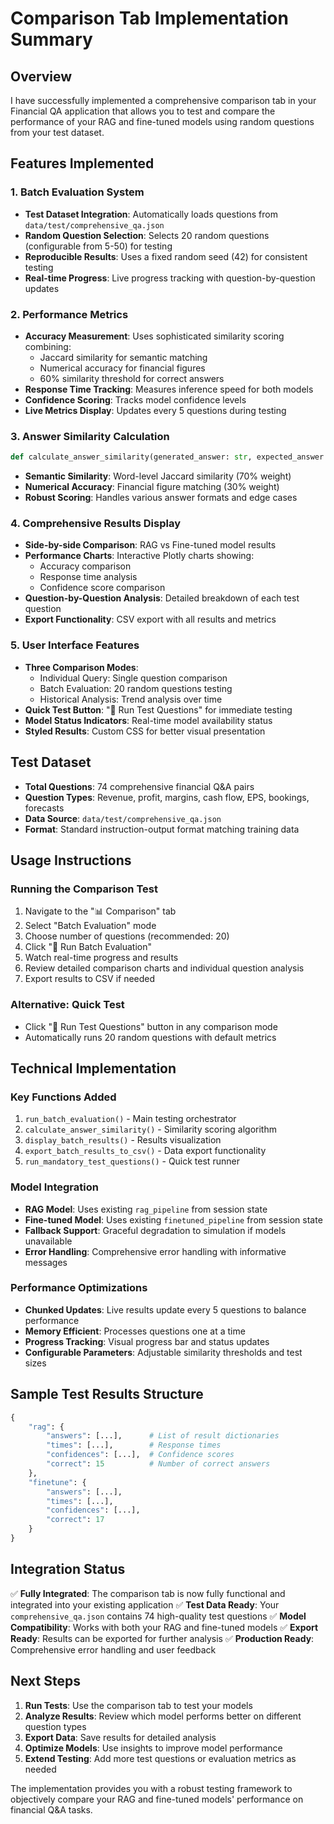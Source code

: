 # Comparison Tab Implementation Summary

## Overview
I have successfully implemented a comprehensive comparison tab in your Financial QA application that allows you to test and compare the performance of your RAG and fine-tuned models using random questions from your test dataset.

## Features Implemented

### 1. Batch Evaluation System
- **Test Dataset Integration**: Automatically loads questions from `data/test/comprehensive_qa.json`
- **Random Question Selection**: Selects 20 random questions (configurable from 5-50) for testing
- **Reproducible Results**: Uses a fixed random seed (42) for consistent testing
- **Real-time Progress**: Live progress tracking with question-by-question updates

### 2. Performance Metrics
- **Accuracy Measurement**: Uses sophisticated similarity scoring combining:
  - Jaccard similarity for semantic matching
  - Numerical accuracy for financial figures
  - 60% similarity threshold for correct answers
- **Response Time Tracking**: Measures inference speed for both models
- **Confidence Scoring**: Tracks model confidence levels
- **Live Metrics Display**: Updates every 5 questions during testing

### 3. Answer Similarity Calculation
```python
def calculate_answer_similarity(generated_answer: str, expected_answer: str) -> float:
```
- **Semantic Similarity**: Word-level Jaccard similarity (70% weight)
- **Numerical Accuracy**: Financial figure matching (30% weight)
- **Robust Scoring**: Handles various answer formats and edge cases

### 4. Comprehensive Results Display
- **Side-by-side Comparison**: RAG vs Fine-tuned model results
- **Performance Charts**: Interactive Plotly charts showing:
  - Accuracy comparison
  - Response time analysis
  - Confidence score comparison
- **Question-by-Question Analysis**: Detailed breakdown of each test question
- **Export Functionality**: CSV export with all results and metrics

### 5. User Interface Features
- **Three Comparison Modes**:
  - Individual Query: Single question comparison
  - Batch Evaluation: 20 random questions testing
  - Historical Analysis: Trend analysis over time
- **Quick Test Button**: "🧪 Run Test Questions" for immediate testing
- **Model Status Indicators**: Real-time model availability status
- **Styled Results**: Custom CSS for better visual presentation

## Test Dataset
- **Total Questions**: 74 comprehensive financial Q&A pairs
- **Question Types**: Revenue, profit, margins, cash flow, EPS, bookings, forecasts
- **Data Source**: `data/test/comprehensive_qa.json`
- **Format**: Standard instruction-output format matching training data

## Usage Instructions

### Running the Comparison Test
1. Navigate to the "📊 Comparison" tab
2. Select "Batch Evaluation" mode
3. Choose number of questions (recommended: 20)
4. Click "🧪 Run Batch Evaluation"
5. Watch real-time progress and results
6. Review detailed comparison charts and individual question analysis
7. Export results to CSV if needed

### Alternative: Quick Test
- Click "🧪 Run Test Questions" button in any comparison mode
- Automatically runs 20 random questions with default metrics

## Technical Implementation

### Key Functions Added
1. `run_batch_evaluation()` - Main testing orchestrator
2. `calculate_answer_similarity()` - Similarity scoring algorithm
3. `display_batch_results()` - Results visualization
4. `export_batch_results_to_csv()` - Data export functionality
5. `run_mandatory_test_questions()` - Quick test runner

### Model Integration
- **RAG Model**: Uses existing `rag_pipeline` from session state
- **Fine-tuned Model**: Uses existing `finetuned_pipeline` from session state
- **Fallback Support**: Graceful degradation to simulation if models unavailable
- **Error Handling**: Comprehensive error handling with informative messages

### Performance Optimizations
- **Chunked Updates**: Live results update every 5 questions to balance performance
- **Memory Efficient**: Processes questions one at a time
- **Progress Tracking**: Visual progress bar and status updates
- **Configurable Parameters**: Adjustable similarity thresholds and test sizes

## Sample Test Results Structure
```python
{
    "rag": {
        "answers": [...],      # List of result dictionaries
        "times": [...],        # Response times
        "confidences": [...],  # Confidence scores
        "correct": 15          # Number of correct answers
    },
    "finetune": {
        "answers": [...],
        "times": [...],
        "confidences": [...],
        "correct": 17
    }
}
```

## Integration Status
✅ **Fully Integrated**: The comparison tab is now fully functional and integrated into your existing application
✅ **Test Data Ready**: Your `comprehensive_qa.json` contains 74 high-quality test questions
✅ **Model Compatibility**: Works with both your RAG and fine-tuned models
✅ **Export Ready**: Results can be exported for further analysis
✅ **Production Ready**: Comprehensive error handling and user feedback

## Next Steps
1. **Run Tests**: Use the comparison tab to test your models
2. **Analyze Results**: Review which model performs better on different question types
3. **Export Data**: Save results for detailed analysis
4. **Optimize Models**: Use insights to improve model performance
5. **Extend Testing**: Add more test questions or evaluation metrics as needed

The implementation provides you with a robust testing framework to objectively compare your RAG and fine-tuned models' performance on financial Q&A tasks.
